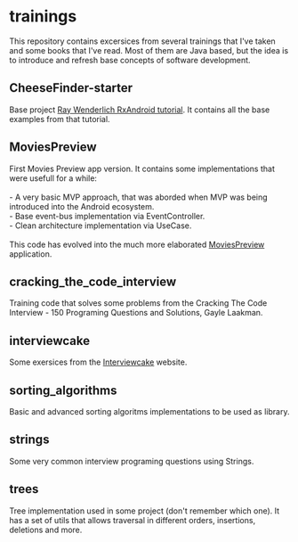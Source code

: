 # trainings

This repository contains excersices from several trainings that I've taken and some books that I've read. Most of them are  Java based, but the idea is to introduce and refresh base concepts of software development.

## CheeseFinder-starter
Base project [Ray Wenderlich RxAndroid tutorial](https://www.raywenderlich.com/141980/rxandroid-tutorial?utm_source=Android+Weekly&utm_campaign=7128946b09-androidweekly-240&utm_medium=email&utm_term=0_4eb677ad19-7128946b09-337292713). It contains all the base examples from that tutorial.

## MoviesPreview
First Movies Preview app version. It contains some implementations that were usefull for a while:
    <br/>
    <br/>
    - A very basic MVP approach, that was aborded when MVP was being introduced into the Android ecosystem.
    <br/>
    - Base event-bus implementation via EventController.
    <br/>
    - Clean architecture implementation via UseCase.
    <br/>
    <br/>
This code has evolved into the much more elaborated [MoviesPreview](https://github.com/perettijuan/moviespreview) application.

## cracking_the_code_interview
Training code that solves some problems from the Cracking The Code Interview - 150 Programing Questions and Solutions, Gayle Laakman.

## interviewcake
Some exersices from the [Interviewcake](https://www.interviewcake.com/) website.

## sorting_algorithms
Basic and advanced sorting algoritms implementations to be used as library.

## strings
Some very common interview programing questions using Strings.

## trees
Tree implementation used in some project (don't remember which one). It has a set of utils that allows traversal in different orders, insertions, deletions and more.

